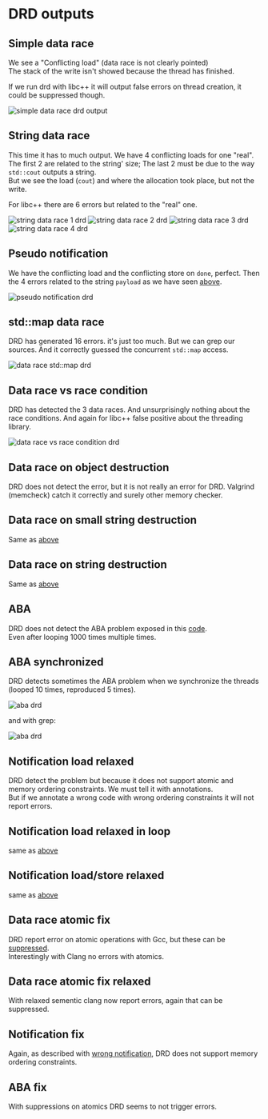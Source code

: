 # DRD outputs

## Simple data race

We see a "Conflicting load" (data race is not clearly pointed)\
The stack of the write isn't showed because the thread has finished.

If we run drd with libc++ it will output false errors on thread creation, it could be suppressed though.

![simple data race drd output](../images/drd/data_race_simple.gcc.png)

## String data race

This time it has to much output. We have 4 conflicting loads for one "real".\
The first 2 are related to the string' size;
The last 2 must be due to the way `std::cout` outputs a string.\
But we see the load (`cout`) and where the allocation took place, but not the write.

For libc++ there are 6 errors but related to the "real" one.

![string data race 1 drd](../images/drd/data_race_string1.gcc.png)
![string data race 2 drd](../images/drd/data_race_string2.gcc.png)
![string data race 3 drd](../images/drd/data_race_string3.gcc.png)
![string data race 4 drd](../images/drd/data_race_string4.gcc.png)

## Pseudo notification

We have the conflicting load and the conflicting store on `done`, perfect.
Then the 4 errors related to the string `payload` as we have seen [above](#String-data-race).

![pseudo notification drd](../images/drd/pseudo_notif1.gcc.png)

## std::map data race

DRD has generated 16 errors. it's just too much.
But we can grep our sources. And it correctly guessed the concurrent `std::map` access.

![data race std::map drd](../images/drd/data_race_map.gcc.png)

## Data race vs race condition

DRD has detected the 3 data races. And unsurprisingly nothing about the race conditions.
And again for libc++ false positive about the threading library.

![data race vs race condition drd](../images/drd/data_race_race_cond.gcc.png)

## Data race on object destruction

DRD does not detect the error, but it is not really an error for DRD.
Valgrind (memcheck) catch it correctly and surely other memory checker.

## Data race on small string destruction

Same as [above](#Data-race-on-object-destruction)

## Data race on string destruction

Same as [above](#Data-race-on-object-destruction)

## ABA

DRD does not detect the ABA problem exposed in this [code](../code/aba/aba.cpp).\
Even after looping 1000 times multiple times.

## ABA synchronized

DRD detects sometimes the ABA problem when we synchronize the threads (looped 10 times, reproduced 5 times).

![aba drd](../images/drd/aba_sync.gcc.png)

and with grep:

![aba drd](../images/drd/aba_sync_grep.gcc.png)

## Notification load relaxed

DRD detect the problem but because it does not support atomic and memory ordering constraints.
We must tell it with annotations.\
But if we annotate a wrong code with wrong ordering constraints it will not report errors.

## Notification load relaxed in loop

same as [above](#Notification-load-relaxed)

## Notification load/store relaxed

same as [above](#Notification-load-relaxed)

## Data race atomic fix

DRD report error on atomic operations with Gcc, but these can be [suppressed](../valgrind.supp).\
Interestingly with Clang no errors with atomics.

## Data race atomic fix relaxed

With relaxed sementic clang now report errors, again that can be suppressed.

## Notification fix

Again, as described with [wrong notification](#Notification-load-relaxed), DRD does not support memory ordering constraints.

## ABA fix

With suppressions on atomics DRD seems to not trigger errors.
